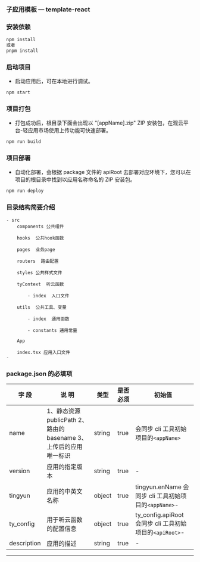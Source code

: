 ### 子应用模板 — **template-react**

### 安装依赖

```bash
npm install
或者
pnpm install
```

### 启动项目

- 启动应用后，可在本地进行调试。

```bash
npm start
```

### 项目打包

- 打包成功后，根目录下面会出现以 "[appName].zip" ZIP 安装包，在观云平台-轻应用市场使用上传功能可快速部署。

```bash
npm run build
```

### 项目部署

- 自动化部署，会根据 package 文件的 apiRoot 去部署对应环境下，您可以在项目的根目录中找到以应用名称命名的 ZIP 安装包。

```bash
npm run deploy
```

### 目录结构简要介绍

```
- src
    components 公共组件

    hooks  公共hook函数

    pages  业务page

    routers  路由配置

    styles 公共样式文件

    tyContext  听云函数

        - index  入口文件

    utils  公共工具、变量

        - index  通用函数

        - constants 通用常量

    App

    index.tsx 应用入口文件
-
```

### package.json 的必填项

| 字 段       | 说 明                                                             | 类型   | 是否必须 | 初始值                                                  |
| ----------- | ----------------------------------------------------------------- | ------ | -------- | ------------------------------------------------------- |
| name        | 1、静态资源 publicPath 2、路由的 basename 3、上传后的应用唯一标识 | string | true     | 会同步 cli 工具初始项目的`<appName>`                    |
| version     | 应用的指定版本                                                    | string | true     | -                                                       |
| tingyun     | 应用的中英文名称                                                  | object | true     | tingyun.enName 会同步 cli 工具初始项目的`<appName>`-    |
| ty_config   | 用于听云函数的配置信息                                            | object | true     | ty_config.apiRoot 会同步 cli 工具初始项目的`<apiRoot>`- |
| description | 应用的描述                                                        | string | true     | -                                                       |

---
